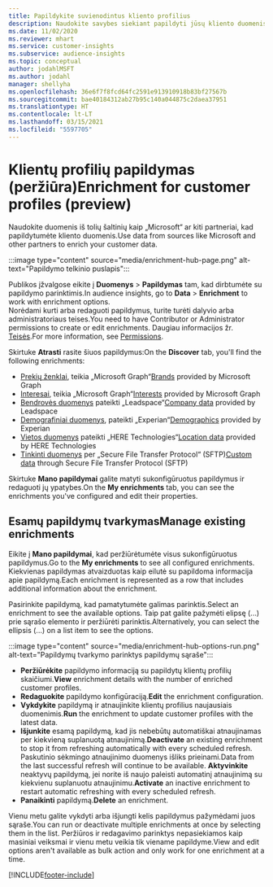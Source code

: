 ```yaml
---
title: Papildykite suvienodintus kliento profilius
description: Naudokite savybes siekiant papildyti jūsų kliento duomenis.
ms.date: 11/02/2020
ms.reviewer: mhart
ms.service: customer-insights
ms.subservice: audience-insights
ms.topic: conceptual
author: jodahlMSFT
ms.author: jodahl
manager: shellyha
ms.openlocfilehash: 36e6f7f8fcd64fc2591e913910918b83bf27567b
ms.sourcegitcommit: bae40184312ab27b95c140a044875c2daea37951
ms.translationtype: HT
ms.contentlocale: lt-LT
ms.lasthandoff: 03/15/2021
ms.locfileid: "5597705"
---
```

# <a name="enrichment-for-customer-profiles-preview"></a><span data-ttu-id="ecb3e-103">Klientų profilių papildymas (peržiūra)</span><span class="sxs-lookup"><span data-stu-id="ecb3e-103">Enrichment for customer profiles (preview)</span></span>

<span data-ttu-id="ecb3e-104">Naudokite duomenis iš tolių šaltinių kaip „Microsoft“ ar kiti partneriai, kad papildytumėte kliento duomenis.</span><span class="sxs-lookup"><span data-stu-id="ecb3e-104">Use data from sources like Microsoft and other partners to enrich your customer data.</span></span>

:::image type="content" source="media/enrichment-hub-page.png" alt-text="Papildymo telkinio puslapis":::

<span data-ttu-id="ecb3e-106">Publikos įžvalgose eikite į **Duomenys** > **Papildymas** tam, kad dirbtumėte su papildymo parinktimis.</span><span class="sxs-lookup"><span data-stu-id="ecb3e-106">In audience insights, go to **Data** > **Enrichment** to work with enrichment options.</span></span>    
<span data-ttu-id="ecb3e-107">Norėdami kurti arba redaguoti papildymus, turite turėti dalyvio arba administratoriaus teises.</span><span class="sxs-lookup"><span data-stu-id="ecb3e-107">You need to have Contributor or Administrator permissions to create or edit enrichments.</span></span> <span data-ttu-id="ecb3e-108">Daugiau informacijos žr. [Teisės](permissions.md).</span><span class="sxs-lookup"><span data-stu-id="ecb3e-108">For more information, see [Permissions](permissions.md).</span></span>

<span data-ttu-id="ecb3e-109">Skirtuke **Atrasti** rasite šiuos papildymus:</span><span class="sxs-lookup"><span data-stu-id="ecb3e-109">On the **Discover** tab, you'll find the following enrichments:</span></span>

- <span data-ttu-id="ecb3e-110">[Prekių ženklai](enrichment-microsoft-graph.md), teikia „Microsoft Graph“</span><span class="sxs-lookup"><span data-stu-id="ecb3e-110">[Brands](enrichment-microsoft-graph.md) provided by Microsoft Graph</span></span>
- <span data-ttu-id="ecb3e-111">[Interesai](enrichment-microsoft-graph.md), teikia „Microsoft Graph“</span><span class="sxs-lookup"><span data-stu-id="ecb3e-111">[Interests](enrichment-microsoft-graph.md) provided by Microsoft Graph</span></span>
- <span data-ttu-id="ecb3e-112">[Bendrovės duomenys](enrichment-leadspace.md) pateikti „Leadspace“</span><span class="sxs-lookup"><span data-stu-id="ecb3e-112">[Company data](enrichment-leadspace.md) provided by Leadspace</span></span>
- <span data-ttu-id="ecb3e-113">[Demografiniai duomenys](enrichment-experian.md), pateikti „Experian“</span><span class="sxs-lookup"><span data-stu-id="ecb3e-113">[Demographics](enrichment-experian.md) provided by Experian</span></span>
- <span data-ttu-id="ecb3e-114">[Vietos duomenys](enrichment-here.md) pateikti „HERE Technologies“</span><span class="sxs-lookup"><span data-stu-id="ecb3e-114">[Location data](enrichment-here.md) provided by HERE Technologies</span></span>
- <span data-ttu-id="ecb3e-115">[Tinkinti duomenys](enrichment-SFTP-custom-import.md) per „Secure File Transfer Protocol“ (SFTP)</span><span class="sxs-lookup"><span data-stu-id="ecb3e-115">[Custom data](enrichment-SFTP-custom-import.md) through Secure File Transfer Protocol (SFTP)</span></span>

<span data-ttu-id="ecb3e-116">Skirtuke **Mano papildymai** galite matyti sukonfigūruotus papildymus ir redaguoti jų ypatybes.</span><span class="sxs-lookup"><span data-stu-id="ecb3e-116">On the **My enrichments** tab, you can see the enrichments you've configured and edit their properties.</span></span>

## <a name="manage-existing-enrichments"></a><span data-ttu-id="ecb3e-117">Esamų papildymų tvarkymas</span><span class="sxs-lookup"><span data-stu-id="ecb3e-117">Manage existing enrichments</span></span>

<span data-ttu-id="ecb3e-118">Eikite į **Mano papildymai**, kad peržiūrėtumėte visus sukonfigūruotus papildymus.</span><span class="sxs-lookup"><span data-stu-id="ecb3e-118">Go to the **My enrichments** to see all configured enrichments.</span></span> <span data-ttu-id="ecb3e-119">Kiekvienas papildymas atvaizduotas kaip eilutė su papildoma informacija apie papildymą.</span><span class="sxs-lookup"><span data-stu-id="ecb3e-119">Each enrichment is represented as a row that includes additional information about the enrichment.</span></span>

<span data-ttu-id="ecb3e-120">Pasirinkite papildymą, kad pamatytumėte galimas parinktis.</span><span class="sxs-lookup"><span data-stu-id="ecb3e-120">Select an enrichment to see the available options.</span></span> <span data-ttu-id="ecb3e-121">Taip pat galite pažymėti elipsę (...) prie sąrašo elemento ir peržiūrėti parinktis.</span><span class="sxs-lookup"><span data-stu-id="ecb3e-121">Alternatively, you can select the ellipsis (...) on a list item to see the options.</span></span>

:::image type="content" source="media/enrichment-hub-options-run.png" alt-text="Papildymų tvarkymo parinktys papildymų sąraše":::

- <span data-ttu-id="ecb3e-123">**Peržiūrėkite** papildymo informaciją su papildytų klientų profilių skaičiumi.</span><span class="sxs-lookup"><span data-stu-id="ecb3e-123">**View** enrichment details with the number of enriched customer profiles.</span></span>
- <span data-ttu-id="ecb3e-124">**Redaguokite** papildymo konfigūraciją.</span><span class="sxs-lookup"><span data-stu-id="ecb3e-124">**Edit** the enrichment configuration.</span></span>
- <span data-ttu-id="ecb3e-125">**Vykdykite** papildymą ir atnaujinkite klientų profilius naujausiais duomenimis.</span><span class="sxs-lookup"><span data-stu-id="ecb3e-125">**Run** the enrichment to update customer profiles with the latest data.</span></span>
- <span data-ttu-id="ecb3e-126">**Išjunkite** esamą papildymą, kad jis nebebūtų automatiškai atnaujinamas per kiekvieną suplanuotą atnaujinimą.</span><span class="sxs-lookup"><span data-stu-id="ecb3e-126">**Deactivate** an existing enrichment to stop it from refreshing automatically with every scheduled refresh.</span></span> <span data-ttu-id="ecb3e-127">Paskutinio sėkmingo atnaujinimo duomenys išliks prieinami.</span><span class="sxs-lookup"><span data-stu-id="ecb3e-127">Data from the last successful refresh will continue to be available.</span></span> <span data-ttu-id="ecb3e-128">**Aktyvinkite** neaktyvų papildymą, jei norite iš naujo paleisti automatinį atnaujinimą su kiekvienu suplanuotu atnaujinimu.</span><span class="sxs-lookup"><span data-stu-id="ecb3e-128">**Activate** an inactive enrichment to restart automatic refreshing with every scheduled refresh.</span></span>
- <span data-ttu-id="ecb3e-129">**Panaikinti** papildymą.</span><span class="sxs-lookup"><span data-stu-id="ecb3e-129">**Delete** an enrichment.</span></span>

<span data-ttu-id="ecb3e-130">Vienu metu galite vykdyti arba išjungti kelis papildymus pažymėdami juos sąraše.</span><span class="sxs-lookup"><span data-stu-id="ecb3e-130">You can run or deactivate multiple enrichments at once by selecting them in the list.</span></span> <span data-ttu-id="ecb3e-131">Peržiūros ir redagavimo parinktys nepasiekiamos kaip masiniai veiksmai ir vienu metu veikia tik viename papildyme.</span><span class="sxs-lookup"><span data-stu-id="ecb3e-131">View and edit options aren't available as bulk action and only work for one enrichment at a time.</span></span>


[!INCLUDE[footer-include](../includes/footer-banner.md)]